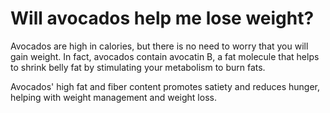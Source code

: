 # Will avocados help me lose weight?

Avocados are high in calories, but there is no need to worry that you will gain weight. In fact, avocados contain avocatin B, a fat molecule that helps to shrink belly fat by stimulating your metabolism to burn fats.  

Avocados' high fat and fiber content promotes satiety and reduces hunger, helping with weight management and weight loss.